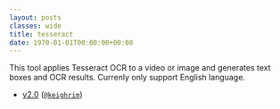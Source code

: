 ```yaml
---
layout: posts
classes: wide
title: tesseract
date: 1970-01-01T00:00:00+00:00
---
```

This tool applies Tesseract OCR to a video or image and generates text boxes and OCR results. Currenly only support English language.
- [v2.0](v2.0) ([`@keighrim`](https://github.com/keighrim))
